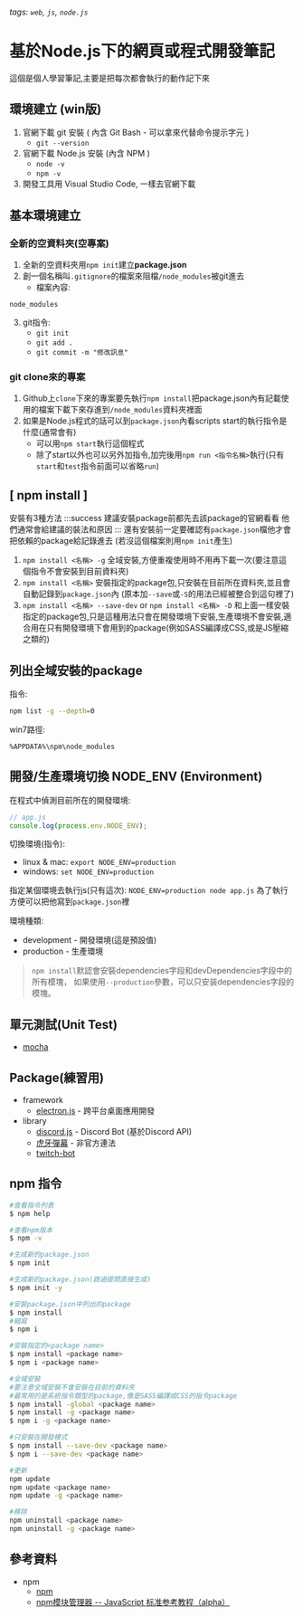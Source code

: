###### tags: `web`, `js`, `node.js`

# 基於Node.js下的網頁或程式開發筆記
這個是個人學習筆記,主要是把每次都會執行的動作記下來

## 環境建立 (win版)

1. 官網下載 git 安裝 ( 內含 Git Bash - 可以拿來代替命令提示字元 )
    * `git --version`
2. 官網下載 Node.js 安裝 (內含 NPM )
    * `node -v`
    * `npm -v`
3. 開發工具用 Visual Studio Code, 一樣去官網下載


## 基本環境建立

### 全新的空資料夾(空專案)
1. 全新的空資料夾用`npm init`建立**package.json**
2. 創一個名稱叫`.gitignore`的檔案來阻檔`/node_modules`被git進去
    * 檔案內容:
```
node_modules
```
3. git指令:
    * `git init`
    * `git add .`
    * `git commit -m "修改訊息"`

### git clone來的專案
1. Github上`clone`下來的專案要先執行`npm install`把package.json內有記載使用的檔案下載下來存進到`/node_modules`資料夾裡面
2. 如果是Node.js程式的話可以到`package.json`內看scripts start的執行指令是什麼(通常會有)
    * 可以用`npm start`執行這個程式
    * 除了start以外也可以另外加指令,加完後用`npm run <指令名稱>`執行(只有`start`和`test`指令前面可以省略`run`)

## [ npm install ]
安裝有3種方法
:::success
建議安裝package前都先去該package的官網看看
他們通常會給建議的裝法和原因
:::
還有安裝前一定要確認有`package.json`檔他才會把依賴的package給記錄進去
(若沒這個檔案則用`npm init`產生)
1. `npm install <名稱> -g`
    全域安裝,方便重複使用時不用再下載一次(要注意這個指令不會安裝到目前資料夾)
3. `npm install <名稱>`
    安裝指定的package包,只安裝在目前所在資料夾,並且會自動記錄到`package.json`內
    (原本加`--save`或`-S`的用法已經被整合到這句裡了)
5. `npm install <名稱> --save-dev`
    or
    `npm install <名稱> -D`
    和上面一樣安裝指定的package包,只是這種用法只會在開發環境下安裝,生產環境不會安裝,適合用在只有開發環境下會用到的package(例如SASS編譯成CSS,或是JS壓縮之類的)

## 列出全域安裝的package
指令:
```sh
npm list -g --depth=0
```
win7路徑:
```
%APPDATA%\npm\node_modules
```

## 開發/生產環境切換 NODE_ENV (Environment)
在程式中偵測目前所在的開發環境:
```javascript
// app.js
console.log(process.env.NODE_ENV);
```
切換環境(指令):
* linux & mac: `export NODE_ENV=production`
* windows: `set NODE_ENV=production`

指定某個環境去執行js(只有這次):
`NODE_ENV=production node app.js`
為了執行方便可以把他寫到`package.json`裡

環境種類:
* development - 開發環境(這是預設值)
* production - 生產環境


> `npm install`默認會安裝dependencies字段和devDependencies字段中的所有模塊，
> 如果使用`--production`參數，可以只安装dependencies字段的模塊。

## 單元測試(Unit Test)
* [mocha](https://larrylu.blog/nodejs-mocha-travis-ci-unit-test-e859a9446e16)


## Package(練習用)
* framework
    * [electron.js](https://electronjs.org/) - 跨平台桌面應用開發
* library
    * [discord.js](https://discord.js.org/) - Discord Bot (基於Discord API)
    * [虎牙彈幕](https://github.com/BacooTang/huya-danmu) - 非官方連法
    * [twitch-bot](https://github.com/kritzware/twitch-bot)


## npm 指令

```sh
#查看指令列表
$ npm help

#查看npm版本
$ npm -v

#生成新的package.json
$ npm init

#生成新的package.json(跳過提問直接生成)
$ npm init -y
```

```sh
#安裝package.json中列出的package
$ npm install
#縮寫
$ npm i

#安裝指定的<package name>
$ npm install <package name>
$ npm i <package name>

#全域安裝
#要注意全域安裝不會安裝在目前的資料夾
#最常用的是系統指令類型的package,像是SASS編譯成CSS的指令package
$ npm install -global <package name>
$ npm install -g <package name>
$ npm i -g <package name>

#只安裝在開發模式
$ npm install --save-dev <package name>
$ npm i --save-dev <package name>

#更新
npm update
npm update <package name>
npm update -g <package name>

#移除
npm uninstall <package name>
npm uninstall -g <package name>
```

## 參考資料
* npm
    * [npm](https://www.npmjs.com/)
    * [npm模块管理器 -- JavaScript 标准参考教程（alpha）](http://javascript.ruanyifeng.com/nodejs/npm.html)